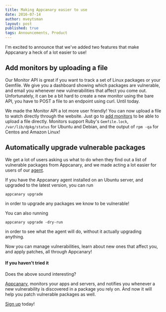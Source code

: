```yaml
---
title: Making Appcanary easier to use
date: 2016-07-14
author: mveytsman
layout: post
published: true
tags: Announcements, Product
---
```


I'm excited to announce that we've added two features that make Appcanary a heck of a lot easier to use!

## Add monitors by uploading a file

Our Monitor API is great if you want to track a set of Linux packages or your Gemfile. We give you a dashboard showing which packages are vulnerable, and email you whenever new vulnerabilities that affect you come out. Unfortunately, it can be a bit hard to create a new monitor using the bare API, you have to POST a file to an endpoint using curl. Until today.

We made the Monitor API a lot more user friendly! You can now upload a file to watch directly through the website. Just go to [add monitors](https://appcanary.com/monitors/new) to be able to upload a file directly. Monitors support Ruby's `Gemfile.lock`, `/var/lib/dpkg/status` for Ubuntu and Debian, and the output of `rpm -qa` for Centos and Amazon Linux!

## Automatically upgrade vulnerable packages

We get a lot of users asking us what to do when they find out a list of vulnerable packages from Appcanary, and we made acting a lot easier for users of our [agent](https://appcanary.com/servers/new). 

If you have the Appcanary agent installed on an Ubuntu server, and upgraded to the latest version, you can run 

```
appcanary upgrade
```

in order to upgrade any packages we know to be vulnerable!

You can also running

```
appcanary upgrade -dry-run
```

in order to see what the agent will do, without it actually upgrading anything. 

Now you can manage vulnerabilities, learn about new ones that affect you, and apply patches, all through Appcanary!

#### If you haven't tried it

Does the above sound interesting?

[Appcanary](https://appcanary.com/?utm_source=blog&utm_medium=web&utm_campaign=making_easier), monitors your apps and servers, and notifies you whenever a new vulnerability is discovered in a package you rely on. And now it will help you patch vulnerable packages as well.

[Sign up](https://appcanary.com/sign_up?utm_source=blog&utm_medium=web&utm_campaign=making_easier) today!
